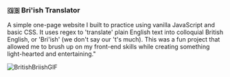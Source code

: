 ### 🇬🇧 Bri'ish Translator

A simple one-page website I built to practice using vanilla JavaScript and basic CSS. It uses regex to 'translate' plain English text into colloquial British English, or 'Bri'ish' (we don't say our 't's much). This was a fun project that allowed me to brush up on my front-end skills while creating something light-hearted and entertaining."

![BritishBriishGIF](https://user-images.githubusercontent.com/51661234/210871039-8ef5abd2-044b-4f6a-b78f-fdcf958fcf5c.gif)
